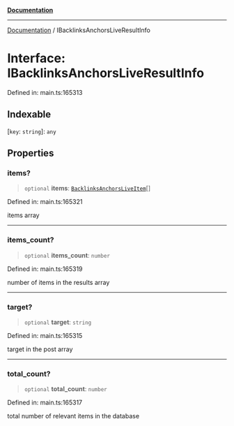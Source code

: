 [**Documentation**](../README.md)

***

[Documentation](../README.md) / IBacklinksAnchorsLiveResultInfo

# Interface: IBacklinksAnchorsLiveResultInfo

Defined in: main.ts:165313

## Indexable

\[`key`: `string`\]: `any`

## Properties

### items?

> `optional` **items**: [`BacklinksAnchorsLiveItem`](../classes/BacklinksAnchorsLiveItem.md)[]

Defined in: main.ts:165321

items array

***

### items\_count?

> `optional` **items\_count**: `number`

Defined in: main.ts:165319

number of items in the results array

***

### target?

> `optional` **target**: `string`

Defined in: main.ts:165315

target in the post array

***

### total\_count?

> `optional` **total\_count**: `number`

Defined in: main.ts:165317

total number of relevant items in the database
